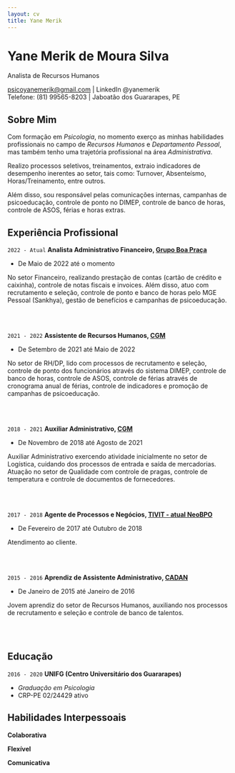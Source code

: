 ```yaml
---
layout: cv
title: Yane Merik
---
```


<!-- https://elipapa.github.io/mycv -->

# Yane Merik de Moura Silva
Analista de Recursos Humanos

<div id="webaddress">
<a href="mailto:psicoyanemerik@gmail.com">psicoyanemerik@gmail.com</a>
| LinkedIn @yanemerik <br> Telefone: (81) 99565-8203 | Jaboatão dos Guararapes, PE
</div>

## Sobre Mim

Com formação em *Psicologia*, no momento exerço as minhas habilidades profissionais no campo de *Recursos Humanos* e *Departamento Pessoal*, mas também tenho uma trajetória profissional na área *Administrativa*.

Realizo processos seletivos, treinamentos, extraio indicadores de desempenho inerentes ao setor, tais como: Turnover, Absenteísmo, Horas/Treinamento, entre outros.

Além disso, sou responsável pelas comunicações internas, campanhas de psicoeducação, controle de ponto no DIMEP, controle de banco de horas, controle de ASOS, férias e horas extras.

## Experiência Profissional

`2022 - Atual`
__Analista Administrativo Financeiro, [Grupo Boa Praça](https://www.boapraca.com.br)__
- De Maio de 2022 até o momento

No setor Financeiro, realizando prestação de contas (cartão de crédito e caixinha), controle de notas fiscais e invoices. Além disso, atuo com recrutamento e seleção, controle de ponto e banco de horas pelo MGE Pessoal (Sankhya), gestão de benefícios e campanhas de psicoeducação.

<br><br>

`2021 - 2022`
__Assistente de Recursos Humanos, [CGM](https://www.grupocgm.com.br)__
- De Setembro de 2021 até Maio de 2022

No setor de RH/DP, lido com processos de recrutamento e seleção, controle de ponto dos funcionários através do sistema DIMEP, controle de banco de horas, controle de ASOS, controle de férias através de cronograma anual de férias, controle de indicadores e promoção de campanhas de psicoeducação.

<br><br>

`2018 - 2021`
__Auxiliar Administrativo, [CGM](https://www.grupocgm.com.br)__
- De Novembro de 2018 até Agosto de 2021

Auxiliar Administrativo exercendo atividade inicialmente no setor de Logística, cuidando dos processos de entrada e saída de mercadorias. Atuação no setor de Qualidade com controle de pragas, controle de temperatura e controle de documentos de fornecedores.

<br><br>

`2017 - 2018`
__Agente de Processos e Negócios, [TIVIT - atual NeoBPO](https://neobpo.com.br)__
- De Fevereiro de 2017 até Outubro de 2018

Atendimento ao cliente.

<br><br>

`2015 - 2016`
__Aprendiz de Assistente Administrativo, [CADAN](https://www.cadandistribuicao.com.br)__
- De Janeiro de 2015 até Janeiro de 2016

Jovem aprendiz do setor de Recursos Humanos, auxiliando nos processos de recrutamento e seleção e controle de banco de talentos.

<br><br>

## Educação

`2016 - 2020`
__UNIFG (Centro Universitário dos Guararapes)__
- *Graduação em Psicologia*
- CRP-PE 02/24429 ativo

## Habilidades Interpessoais

__Colaborativa__

__Flexível__

__Comunicativa__

<!-- ## CV updated on

12 Março de 2022. -->
